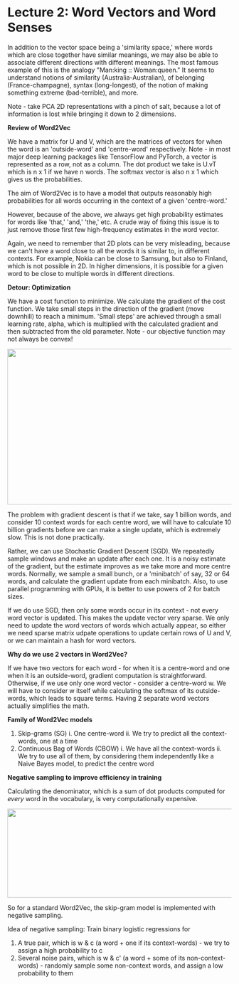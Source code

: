 # Lecture 2: Word Vectors and Word Senses

In addition to the vector space being a 'similarity space,' where words which are close together have similar meanings, we may also be able to associate different directions with different meanings. The most famous example of this is the analogy "Man:king :: Woman:queen." It seems to understand notions of similarity (Australia-Australian), of belonging (France-champagne), syntax (long-longest), of the notion of making something extreme (bad-terrible), and more.

Note - take PCA 2D representations with a pinch of salt, because a lot of information is lost while bringing it down to 2 dimensions.

**Review of Word2Vec**

We have a matrix for U and V, which are the matrices of vectors for when the word is an 'outside-word' and 'centre-word' respectively. Note - in most major deep learning packages like TensorFlow and PyTorch, a vector is represented as a row, not as a column. The dot product we take is U.vT which is n x 1 if we have n words. The softmax vector is also n x 1 which gives us the probabilities.

The aim of Word2Vec is to have a model that outputs reasonably high probabilities for all words occurring in the context of a given 'centre-word.'

However, because of the above, we always get high probability estimates for words like 'that,' 'and,' 'the,' etc. A crude way of fixing this issue is to just remove those first few high-frequency estimates in the word vector.

Again, we need to remember that 2D plots can be very misleading, because we can't have a word close to all the words it is similar to, in different contexts. For example, Nokia can be close to Samsung, but also to Finland, which is not possible in 2D. In higher dimensions, it is possible for a given word to be close to multiple words in different directions.

**Detour: Optimization**

We have a cost function to minimize. We calculate the gradient of the cost function. We take small steps in the direction of the gradient (move downhill) to reach a minimum. 'Small steps' are achieved through a small learning rate, alpha, which is multiplied with the calculated gradient and then subtracted from the old parameter. Note - our objective function may not always be convex!

<p align="center">
  <img width="550" height="350" src="https://user-images.githubusercontent.com/21968647/64314668-a5643d80-cf64-11e9-99e5-34c21a6235fc.png">
</p>

The problem with gradient descent is that if we take, say 1 billion words, and consider 10 context words for each centre word, we will have to calculate 10 billion gradients before we can make a single update, which is extremely slow. This is not done practically.

Rather, we can use Stochastic Gradient Descent (SGD). We repeatedly sample windows and make an update after each one. It is a noisy estimate of the gradient, but the estimate improves as we take more and more centre words. Normally, we sample a small bunch, or a 'minibatch' of say, 32 or 64 words, and calculate the gradient update from each minibatch. Also, to use parallel programming with GPUs, it is better to use powers of 2 for batch sizes.

If we do use SGD, then only some words occur in its context - not every word vector is updated. This makes the update vector very sparse. We only need to update the word vectors of words which actually appear, so either we need sparse matrix udpate operations to update certain rows of U and V, or we can maintain a hash for word vectors.

**Why do we use 2 vectors in Word2Vec?**

If we have two vectors for each word - for when it is a centre-word and one when it is an outside-word, gradient computation is straightforward. Otherwise, if we use only one word vector - consider a centre-word w. We will have to consider w itself while calculating the softmax of its outside-words, which leads to square terms. Having 2 separate word vectors actually simplifies the math.

**Family of Word2Vec models**

1. Skip-grams (SG)
    i. One centre-word
    ii. We try to predict all the context-words, one at a time
2. Continuous Bag of Words (CBOW)
    i. We have all the context-words
    ii. We try to use all of them, by considering them independently like a Naive Bayes model, to predict the centre word
    
**Negative sampling to improve efficiency in training**

Calculating the denominator, which is a sum of dot products computed for *every* word in the vocabulary, is very computationally expensive.

<p align="center">
  <img width="700" height="200" src="https://user-images.githubusercontent.com/21968647/64316195-f70ec700-cf68-11e9-802f-3e65f2cc208f.png">
</p>

So for a standard Word2Vec, the skip-gram model is implemented with negative sampling.

Idea of negative sampling: Train binary logistic regressions for 
1. A true pair, which is w & c (a word + one if its context-words) - we try to assign a high probability to c
2. Several noise pairs, which is w & c' (a word + some of its non-context-words) - randomly sample some non-context words, and assign a low probability to them

